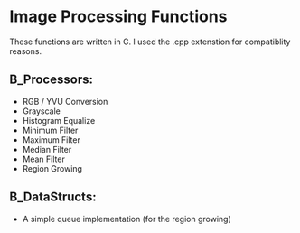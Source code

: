 # Image Processing Functions

These functions are written in C. I used the .cpp extenstion for compatiblity reasons.

## B_Processors:
- RGB / YVU Conversion
- Grayscale
- Histogram Equalize
- Minimum Filter
- Maximum Filter
- Median Filter
- Mean Filter
- Region Growing

## B_DataStructs:
- A simple queue implementation (for the region growing)

